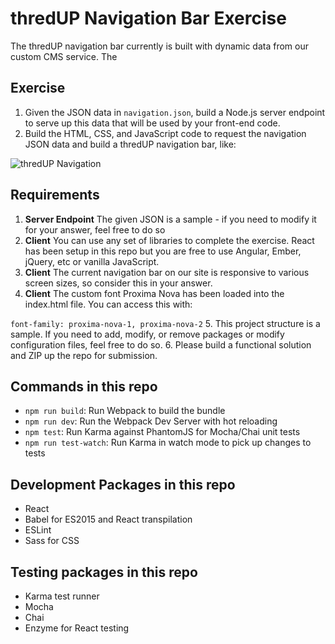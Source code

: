 # thredUP Navigation Bar Exercise

The thredUP navigation bar currently is built with dynamic data from our custom CMS service. The 

## Exercise
1.  Given the JSON data in `navigation.json`, build a Node.js server endpoint to serve up this data that will be used by your front-end code.
2.  Build the HTML, CSS, and JavaScript code to request the navigation JSON data and build a thredUP navigation bar, like:

![thredUP Navigation](http://i.imgur.com/Lyrd1L6.png)

## Requirements
1.  **Server Endpoint** The given JSON is a sample - if you need to modify it for your answer, feel free to do so
2.  **Client** You can use any set of libraries to complete the exercise. React has been setup in this repo but you are free to use Angular, Ember, jQuery, etc or vanilla JavaScript.
3.  **Client** The current navigation bar on our site is responsive to various screen sizes, so consider this in your answer.
4.  **Client** The custom font Proxima Nova has been loaded into the index.html file. You can access this with:

`font-family: proxima-nova-1, proxima-nova-2`
5.  This project structure is a sample. If you need to add, modify, or remove packages or modify configuration files, feel free to do so.
6.  Please build a functional solution and ZIP up the repo for submission.

## Commands in this repo
* `npm run build`: Run Webpack to build the bundle
* `npm run dev`: Run the Webpack Dev Server with hot reloading
* `npm test`: Run Karma against PhantomJS for Mocha/Chai unit tests
* `npm run test-watch`: Run Karma in watch mode to pick up changes to tests

## Development Packages in this repo
* React
* Babel for ES2015 and React transpilation
* ESLint
* Sass for CSS
 
## Testing packages in this repo
* Karma test runner
* Mocha
* Chai
* Enzyme for React testing
